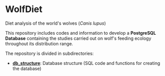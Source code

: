 # WolfDiet
Diet analysis of the world's wolves (*Canis lupus*)

This repository includes codes and information to develop a **PostgreSQL Database** containing the studies carried out on wolf's feeding ecology throughout its distribution range.

The repository is divided in subdirectories: 

* **[db_structure](https://github.com/andreacorra/WolfDiet/tree/master/db_structure)**: Database structure (SQL code and functions for creating the database)
